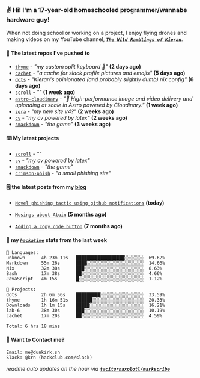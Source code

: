 ### ✌️ Hi! I'm a 17-year-old homeschooled programmer/wannabe hardware guy!

When not doing school or working on a project, I enjoy flying drones and making videos on my YouTube channel, [**_`The Wild Ramblings of Kieran`_**](https://youtube.com/@kieran.rambles).

#### 👷 The latest repos I've pushed to

- [`thyme`](https://github.com/taciturnaxolotl/thyme) - _"my custom split keyboard 🫶"_ **(2 days ago)**
- [`cachet`](https://github.com/taciturnaxolotl/cachet) - _"a cache for slack profile pictures and emojis"_ **(5 days ago)**
- [`dots`](https://github.com/taciturnaxolotl/dots) - _"Kieran's opinionated (and probably slightly dumb) nix config"_ **(6 days ago)**
- [`scroll`](https://github.com/taciturnaxolotl/scroll) - _""_ **(1 week ago)**
- [`astro-cloudinary`](https://github.com/cloudinary-community/astro-cloudinary) - _"🚀 High-performance image and video delivery and uploading at scale in Astro powered by Cloudinary."_ **(1 week ago)**
- [`zera`](https://github.com/taciturnaxolotl/zera) - _"my new site v4?"_ **(2 weeks ago)**
- [`cv`](https://github.com/taciturnaxolotl/cv) - _"my cv powered by latex"_ **(2 weeks ago)**
- [`smackdown`](https://github.com/taciturnaxolotl/smackdown) - _"the game"_ **(3 weeks ago)**

#### ⌨️ My latest projects

- [`scroll`](https://github.com/taciturnaxolotl/scroll) - _""_
- [`cv`](https://github.com/taciturnaxolotl/cv) - _"my cv powered by latex"_
- [`smackdown`](https://github.com/taciturnaxolotl/smackdown) - _"the game"_
- [`crimson-phish`](https://github.com/taciturnaxolotl/crimson-phish) - _"a small phishing site"_

#### 🗒️ the latest posts from my [blog](https://dunkirk.sh)

- [`Novel phishing tactic using github notifications`](https://dunkirk.sh/blog/github-phishing/) **(today)**

- [`Musings about Atuin`](https://dunkirk.sh/blog/atuin/) **(5 months ago)**

- [`Adding a copy code button`](https://dunkirk.sh/blog/adding-a-copy-button/) **(7 months ago)**



#### 📡 my [_`hackatime`_](https://waka.hackclub.com) stats from the last week

```text
💾 Languages:
unknown      4h 23m 11s   ██████████████████░░░░░░░  69.62%
Markdown     55m 26s      ████░░░░░░░░░░░░░░░░░░░░░  14.66%
Nix          32m 38s      ███░░░░░░░░░░░░░░░░░░░░░░  8.63%
Bash         17m 38s      ██░░░░░░░░░░░░░░░░░░░░░░░  4.66%
JavaScript   4m 15s       █░░░░░░░░░░░░░░░░░░░░░░░░  1.12%

💼 Projects:
dots         2h 6m 56s    █████████░░░░░░░░░░░░░░░░  33.59%
thyme        1h 16m 51s   ██████░░░░░░░░░░░░░░░░░░░  20.33%
Downloads    1h 1m 15s    █████░░░░░░░░░░░░░░░░░░░░  16.21%
lab-6        38m 30s      ███░░░░░░░░░░░░░░░░░░░░░░  10.19%
cachet       17m 20s      ██░░░░░░░░░░░░░░░░░░░░░░░  4.59%

Total: 6 hrs 18 mins
```

#### 📮 Want to Contact me?

```text
Email: me@dunkirk.sh
Slack: @krn (hackclub.com/slack)
```

_readme auto updates on the hour via [**`taciturnaxolotl/markscribe`**](https://github.com/taciturnaxolotl/markscribe)_
